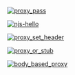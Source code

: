 [![proxy_pass](https://github.com/ericminio/learning-nginx/actions/workflows/proxy_pass.yml/badge.svg)](https://github.com/ericminio/learning-nginx/actions/workflows/proxy_pass.yml)

[![njs-hello](https://github.com/ericminio/learning-nginx/actions/workflows/njs-hello.yml/badge.svg)](https://github.com/ericminio/learning-nginx/actions/workflows/njs-hello.yml)

[![proxy_set_header](https://github.com/ericminio/learning-nginx/actions/workflows/proxy_set_header.yml/badge.svg)](https://github.com/ericminio/learning-nginx/actions/workflows/proxy_set_header.yml)

[![proxy_or_stub](https://github.com/ericminio/learning-nginx/actions/workflows/proxy_or_stub.yml/badge.svg)](https://github.com/ericminio/learning-nginx/actions/workflows/proxy_or_stub.yml)

[![body_based_proxy](https://github.com/ericminio/learning-nginx/actions/workflows/body_based_proxy.yml/badge.svg)](https://github.com/ericminio/learning-nginx/actions/workflows/body_based_proxy.yml)